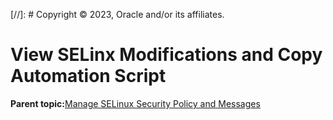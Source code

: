 [//]: # Copyright © 2023, Oracle and/or its affiliates.

# View SELinx Modifications and Copy Automation Script

**Parent topic:**[Manage SELinux Security Policy and Messages](../topics/cockpit-selinux_manage.md)

